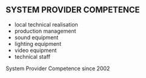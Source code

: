 ## SYSTEM PROVIDER COMPETENCE

+ local technical realisation
+ production management 
+ sound equipment
+ lighting equipment
+ video equipment
+ technical staff

System Provider Competence since 2002